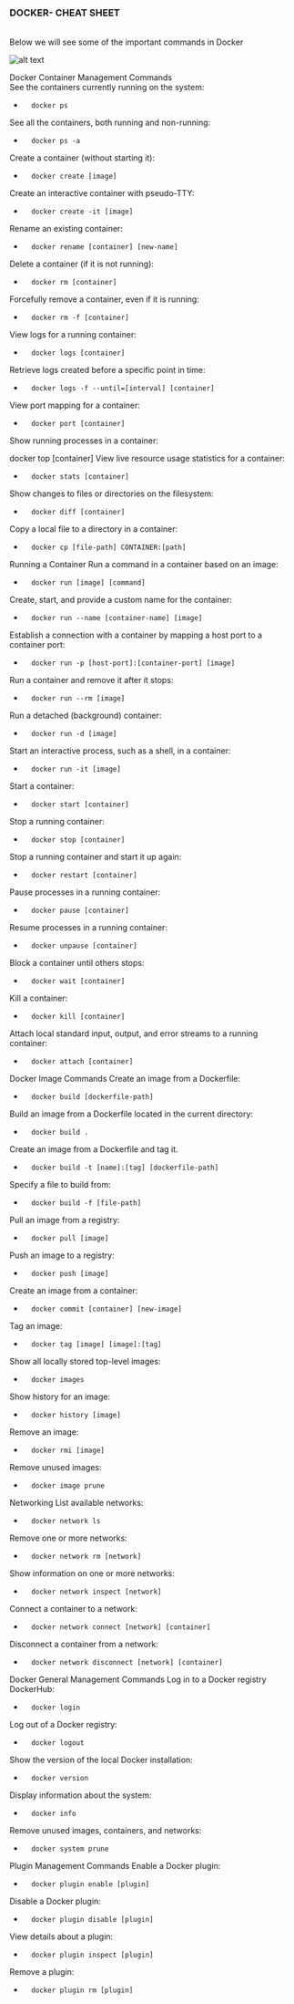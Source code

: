 ### DOCKER- CHEAT SHEET
<br>
Below we will see some of the important commands in Docker<br>

![alt text](https://miro.medium.com/max/622/0*_AogN_jUfVcROzoU) 

Docker Container Management Commands<br>
See the containers currently running on the system:

-       docker ps 

See all the containers, both running and non-running:

-       docker ps -a
Create a container (without starting it):

-       docker create [image]
Create an interactive container with pseudo-TTY:

-       docker create -it [image]
Rename an existing container:

-       docker rename [container] [new-name]
Delete a container (if it is not running):

-       docker rm [container]
Forcefully remove a container, even if it is running:

-       docker rm -f [container]
View logs for a running container:

-       docker logs [container]
Retrieve logs created before a specific point in time:

-       docker logs -f --until=[interval] [container]
View port mapping for a container:

-       docker port [container]
Show running processes in a container:

docker top [container]
View live resource usage statistics for a container:

-       docker stats [container]
Show changes to files or directories on the filesystem:

-       docker diff [container]
Copy a local file to a directory in a container:

-       docker cp [file-path] CONTAINER:[path]
Running a Container
Run a command in a container based on an image:

-       docker run [image] [command]
Create, start, and provide a custom name for the container:

-       docker run --name [container-name] [image]
Establish a connection with a container by mapping a host port to a container port:

-       docker run -p [host-port]:[container-port] [image]
Run a container and remove it after it stops:

-       docker run --rm [image]
Run a detached (background) container:

-       docker run -d [image]
Start an interactive process, such as a shell, in a container:

-       docker run -it [image]
Start a container:

-       docker start [container]
Stop a running container:

-       docker stop [container]
Stop a running container and start it up again:

-       docker restart [container]
Pause processes in a running container:

-       docker pause [container]
Resume processes in a running container:

-       docker unpause [container]
Block a container until others stops:

-       docker wait [container]
Kill a container:

-       docker kill [container]
Attach local standard input, output, and error streams to a running container:

-       docker attach [container]
Docker Image Commands
Create an image from a Dockerfile:

-       docker build [dockerfile-path]
Build an image from a Dockerfile located in the current directory:

-       docker build .
Create an image from a Dockerfile and tag it.

-       docker build -t [name]:[tag] [dockerfile-path]
Specify a file to build from:

-       docker build -f [file-path]
Pull an image from a registry:

-       docker pull [image]
Push an image to a registry:

-       docker push [image]
Create an image from a container:

-       docker commit [container] [new-image]
Tag an image:

-       docker tag [image] [image]:[tag]
Show all locally stored top-level images:

-       docker images
Show history for an image:

-       docker history [image]
Remove an image:

-       docker rmi [image]
Remove unused images:

-       docker image prune
Networking
List available networks:

-       docker network ls
Remove one or more networks:

-       docker network rm [network]
Show information on one or more networks:

-       docker network inspect [network]
Connect a container to a network:

-       docker network connect [network] [container]
Disconnect a container from a network:

-       docker network disconnect [network] [container]
Docker General Management Commands
Log in to a Docker registry DockerHub:

-       docker login
Log out of a Docker registry:

-       docker logout
Show the version of the local Docker installation:

-       docker version
Display information about the system:

-       docker info
Remove unused images, containers, and networks:

-       docker system prune
Plugin Management Commands
Enable a Docker plugin:

-       docker plugin enable [plugin]
Disable a Docker plugin:

-       docker plugin disable [plugin]
View details about a plugin:

-       docker plugin inspect [plugin]
Remove a plugin:

-       docker plugin rm [plugin]
